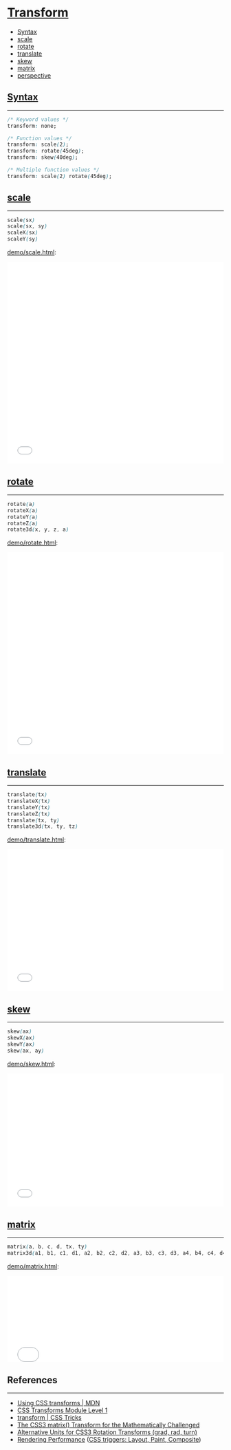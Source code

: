 # [Transform](https://developer.mozilla.org/en-US/docs/Web/CSS/transform)

- [Syntax](#syntax)
- [scale](#scale)
- [rotate](#rotate)
- [translate](#translate)
- [skew](#skew)
- [matrix](#matrix)
- [perspective](#perspective)

## [Syntax](https://developer.mozilla.org/en-US/docs/Web/CSS/transform)
---

```css
/* Keyword values */
transform: none;

/* Function values */
transform: scale(2);
transform: rotate(45deg);
transform: skew(40deg);

/* Multiple function values */
transform: scale(2) rotate(45deg);
```

## [scale](https://developer.mozilla.org/en-US/docs/Web/CSS/transform-function/scale)
---

```css
scale(sx)
scale(sx, sy)
scaleX(sx)
scaleY(sy)
```

[demo/scale.html](demo/scale.html):

<iframe 
  src="demo/scale.html" 
  width="100%"
  height="470"
  frameborder="0"
  allowfullscreen>
</iframe>

## [rotate](https://developer.mozilla.org/en-US/docs/Web/CSS/transform-function/rotate)
---

```css
rotate(a)
rotateX(a)
rotateY(a)
rotateZ(a)
rotate3d(x, y, z, a)
```

[demo/rotate.html](demo/rotate.html):

<iframe 
  src="demo/rotate.html" 
  width="100%"
  height="470"
  frameborder="0"
  allowfullscreen>
</iframe>

## [translate](https://developer.mozilla.org/en-US/docs/Web/CSS/transform-function/translate)
---

```css
translate(tx)
translateX(tx)
translateY(tx)
translateZ(tx)
translate(tx, ty)
translate3d(tx, ty, tz)
```

[demo/translate.html](demo/translate.html):

<iframe 
  src="demo/translate.html" 
  width="100%"
  height="330"
  frameborder="0"
  allowfullscreen>
</iframe>

## [skew](https://developer.mozilla.org/en-US/docs/Web/CSS/transform-function/skew)
---

```css
skew(ax)
skewX(ax)
skewY(ax)
skew(ax, ay)
```

[demo/skew.html](demo/skew.html):

<iframe 
  src="demo/skew.html" 
  width="100%"
  height="310"
  frameborder="0"
  allowfullscreen>
</iframe>

## [matrix](https://developer.mozilla.org/en-US/docs/Web/CSS/transform-function/matrix)
---

```css
matrix(a, b, c, d, tx, ty)
matrix3d(a1, b1, c1, d1, a2, b2, c2, d2, a3, b3, c3, d3, a4, b4, c4, d4)
```

[demo/matrix.html](demo/matrix.html):

<iframe 
  src="demo/matrix.html" 
  width="100%"
  height="200"
  frameborder="0"
  allowfullscreen>
</iframe>

<!-- 
## [perspective](https://developer.mozilla.org/en-US/docs/Web/CSS/transform-function/perspective)
---

```css
perspective(d)
```

[demo/perspective.html](demo/perspective.html):

<iframe 
  src="demo/perspective.html" 
  width="100%"
  height="200"
  frameborder="0"
  allowfullscreen>
</iframe> 

## Multiple function
---

-->


## References
---

- [Using CSS transforms \| MDN](https://developer.mozilla.org/en-US/docs/Web/CSS/CSS_Transforms/Using_CSS_transforms)
- [CSS Transforms Module Level 1](https://www.w3.org/TR/css-transforms-1/#funcdef-rotate3d)
- [transform \| CSS Tricks](https://css-tricks.com/almanac/properties/t/transform/)
- [The CSS3 matrix() Transform for the Mathematically Challenged](http://www.useragentman.com/blog/2011/01/07/css3-matrix-transform-for-the-mathematically-challenged/)
- [Alternative Units for CSS3 Rotation Transforms (grad, rad, turn)](https://www.impressivewebs.com/alternative-units-css3-rotate-transforms/)
- [Rendering Performance](https://developers.google.com/web/fundamentals/performance/rendering/) ([CSS triggers: Layout, Paint, Composite](https://csstriggers.com))